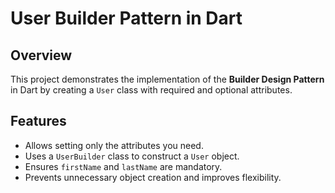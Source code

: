 # User Builder Pattern in Dart

## Overview
This project demonstrates the implementation of the **Builder Design Pattern** in Dart by creating a `User` class with required and optional attributes.

## Features
- Allows setting only the attributes you need.
- Uses a `UserBuilder` class to construct a `User` object.
- Ensures `firstName` and `lastName` are mandatory.
- Prevents unnecessary object creation and improves flexibility.
